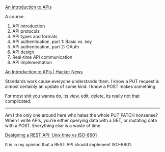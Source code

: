 [An introduction to APIs](https://zapier.com/resources/guides/apis)

A course:

1. API introduction
2. API protocols
3. API types and formats
4. API authentication, part 1: Basic vs. key
5. API authentication, part 2: OAuth
6. API design
7. Real-time API communication
8. API implementation

[An Introduction to APIs | Hacker News](https://news.ycombinator.com/item?id=36932537)

Standards work cause everyone understands them. I know a PUT request is almost certainly an update of some kind. I know a POST makes something.

For most shit you wanna do, its view, edit, delete, its really not that complicated. 

---

Am I the only one around here who hates the whole PUT PATCH nonsense? When I write APIs, you’re either querying data with a GET, or mutating data with a POST. Everything else is a waste of time. 

[Designing a REST API: Unix time vs ISO-8601](https://nickb.dev/blog/designing-a-rest-api-unix-time-vs-iso-8601/)

It is in my opinion that a REST API should implement ISO-8601.
